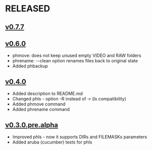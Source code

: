 # RELEASED

## [v0.7.7](https://github.com/andrewbiz/phtools/compare/v0.6.0...v0.7.7)

## [v0.6.0](https://github.com/andrewbiz/phtools/compare/v0.4.0...v0.6.0)
* phmove: does not keep unused empty VIDEO and RAW folders
* phrename: --clean option renames files back to original state
* Added phbackup


## [v0.4.0](https://github.com/andrewbiz/phtools/compare/v0.3.0.pre.alpha...v0.4.0)
* Added description to README.md
* Changed phls - option -R instead of -r (ls compatibility)
* Added phmove command
* Added phrename command

## [v0.3.0.pre.alpha](https://github.com/andrewbiz/phtools/compare/v0.2.4...v0.3.0.pre.alpha)

* Improved phls - now it supports DIRs and FILEMASKs parameters
* Added aruba (cucumber) tests for phls
